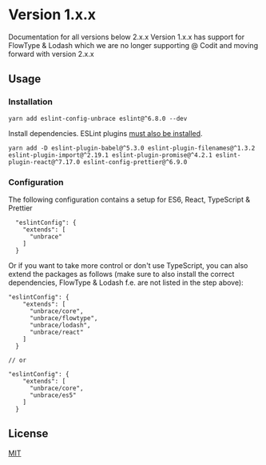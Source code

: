 # Version 1.x.x

Documentation for all versions below 2.x.x
Version 1.x.x has support for FlowType & Lodash which we are no longer supporting @ Codit and moving forward with version 2.x.x

## Usage

### Installation

```
yarn add eslint-config-unbrace eslint@^6.8.0 --dev
```

Install dependencies. ESLint plugins [must also be installed](https://github.com/eslint/rfcs/pull/5).

```
yarn add -D eslint-plugin-babel@^5.3.0 eslint-plugin-filenames@^1.3.2 eslint-plugin-import@^2.19.1 eslint-plugin-promise@^4.2.1 eslint-plugin-react@^7.17.0 eslint-config-prettier@^6.9.0
```

### Configuration

The following configuration contains a setup for ES6, React, TypeScript & Prettier

```
  "eslintConfig": {
    "extends": [
      "unbrace"
    ]
  }
```

Or if you want to take more control or don't use TypeScript, you can also extend the packages as follows (make sure to also install the correct dependencies, FlowType & Lodash f.e. are not listed in the step above):

```
"eslintConfig": {
    "extends": [
      "unbrace/core",
      "unbrace/flowtype",
      "unbrace/lodash",
      "unbrace/react"
    ]
  }

// or

"eslintConfig": {
    "extends": [
      "unbrace/core",
      "unbrace/es5"
    ]
  }
```

## License

[MIT](LICENSE)

